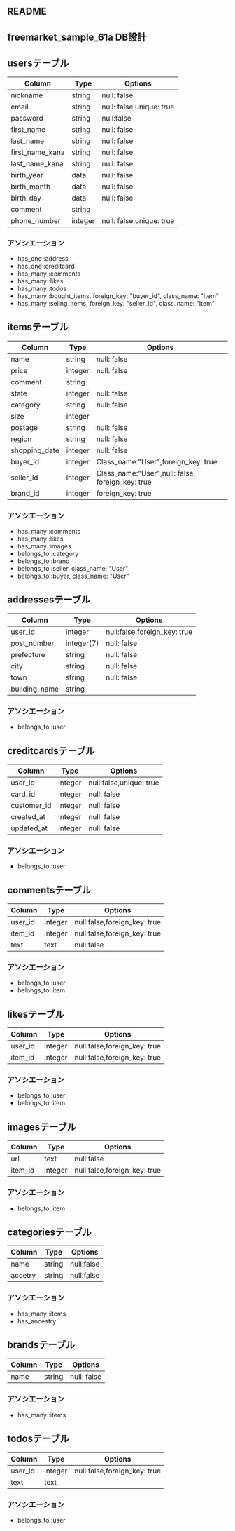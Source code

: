 ## README
## freemarket_sample_61a DB設計

## usersテーブル
|Column|Type|Options|
|------|----|-------|
|nickname|string|null: false|
|email|string|null: false,unique: true|
|password|string|null:false|
|first_name|string|null: false|
|last_name|string|null: false|
|first_name_kana|string|null: false|
|last_name_kana|string|null: false|
|birth_year|data|null: false|
|birth_month|data|null: false|
|birth_day|data|null: false|
|comment|string||
|phone_number|integer|null: false,unique: true|

### アソシエーション
- has_one :address
- has_one :creditcard
- has_many :comments
- has_many :likes
- has_many :todos
- has_many :bought_items, foreign_key: "buyer_id", class_name: "Item"
- has_many :seling_items, foreign_key: "seller_id", class_name: "Item"

## itemsテーブル
|Column|Type|Options|
|------|----|-------|
|name|string|null: false|
|price|integer|null: false|
|comment|string||
|state|integer|null: false|
|category|string|null: false|
|size|integer||
|postage|string|null: false|
|region|string|null: false|
|shopping_date|integer|null: false|
|buyer_id|integer|Class_name:"User",foreign_key: true|
|seller_id|integer|Class_name:"User",null: false, foreign_key: true|
|brand_id|integer|foreign_key: true|

### アソシエーション
- has_many :comments
- has_many :likes
- has_many :images
- belongs_to :category
- belongs_to :brand
- belongs_to :seller, class_name: "User"
- belongs_to :buyer, class_name: "User"

## addressesテーブル
|Column|Type|Options|
|------|----|-------|
|user_id|integer|null:false,foreign_key: true|
|post_number|integer(7)|null: false|
|prefecture|string|null: false|
|city|string|null: false|
|town|string|null: false|
|building_name|string||


### アソシエーション
- belongs_to :user

## creditcardsテーブル
|Column|Type|Options|
|------|----|-------|
|user_id|integer|null:false,unique: true|
|card_id|integer|null: false|
|customer_id|integer|null: false|
|created_at|integer|null: false|
|updated_at|integer|null: false|

### アソシエーション
- belongs_to :user

## commentsテーブル
|Column|Type|Options|
|------|----|-------|
|user_id|integer|null:false,foreign_key: true|
|item_id|integer|null:false,foreign_key: true|
|text|text|null:false|

### アソシエーション
- belongs_to :user
- belongs_to :item

## likesテーブル
|Column|Type|Options|
|------|----|-------|
|user_id|integer|null:false,foreign_key: true|
|item_id|integer|null:false,foreign_key: true|

### アソシエーション
- belongs_to :user
- belongs_to :item

## imagesテーブル
|Column|Type|Options|
|------|----|-------|
|url|text|null:false|
|item_id|integer|null:false,foreign_key: true|

### アソシエーション
- belongs_to :item

## categoriesテーブル
|Column|Type|Options|
|------|----|-------|
|name|string|null:false|
|accetry|string|null:false|

### アソシエーション
- has_many :items
- has_ancestry

## brandsテーブル
|Column|Type|Options|
|------|----|-------|
|name|string|null: false|

### アソシエーション
- has_many :items

## todosテーブル
|Column|Type|Options|
|------|----|-------|
|user_id|integer|null:false,foreign_key: true|
|text|text||

### アソシエーション
- belongs_to :user












